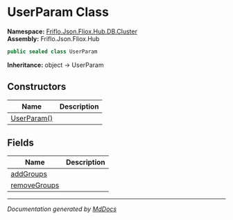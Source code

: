 ﻿<!--  
  <auto-generated>   
    The contents of this file were generated by a tool.  
    Changes to this file may be list if the file is regenerated  
  </auto-generated>   
-->

# UserParam Class

**Namespace:** [Friflo.Json.Fliox.Hub.DB.Cluster](../index.md)  
**Assembly:** Friflo.Json.Fliox.Hub

```csharp
public sealed class UserParam
```

**Inheritance:** object → UserParam

## Constructors

| Name                                 | Description |
| ------------------------------------ | ----------- |
| [UserParam()](constructors/index.md) |             |

## Fields

| Name                                   | Description |
| -------------------------------------- | ----------- |
| [addGroups](fields/addGroups.md)       |             |
| [removeGroups](fields/removeGroups.md) |             |

___

*Documentation generated by [MdDocs](https://github.com/ap0llo/mddocs)*
